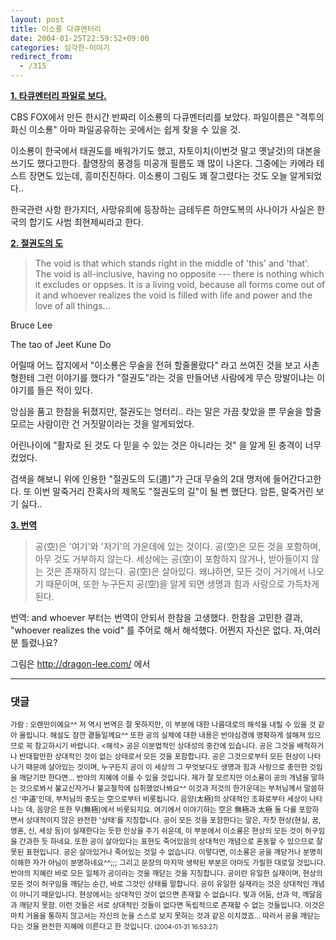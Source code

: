 ```yaml
---
layout: post
title: 이소룡 다큐멘터리
date: 2004-01-25T22:59:52+09:00
categories: 심각한-이야기
redirect_from:
  - /315
---
```


<u><b>1. 타큐멘터리 파일로 보다.</b></u>

CBS FOX에서 만든 한시간 반짜리 이소룡의 다큐멘터리를 보았다. 파일이름은 "격투의 화신 이소룡" 아마 파일공유하는 곳에서는 쉽게 찾을 수 있을 것.

이소룡이 한국에서 태권도를 배워가기도 했고, 자토이치(이번것 말고 옛날것)의 대본을 쓰기도 했다고한다. 촬영장의 풍경등 미공개 필름도 꽤 많이 나온다. 그중에는 카메라 테스트 장면도 있는데, 흥미진진하다. 이소룡이 그림도 꽤 잘그렸다는 것도 오늘 알게되었다..

한국관련 사항 한가지더, 사망유희에 등장하는 금테두른 하얀도복의 사나이가 사실은 한국의 합기도 사범 최현제씨라고 한다.

<u><b>2. 절권도의 도</b></u>

> The void is that which stands right in the middle of 'this' and 'that'. The void is all-inclusive, having no opposite --- there is nothing which it excludes or oppses. It is a living void, because all forms come out of it and whoever realizes the void is filled with life and power and the love of all things...

Bruce Lee

The tao of Jeet Kune Do

어릴때 어느 잡지에서 "이소룡은 무술을 전혀 할줄몰랐다" 라고 쓰여진 것을 보고 사촌형한테 그런 이야기를 했다가 "절권도"라는 것을 만들어낸 사람에게 무슨 망발이냐는 이야기를 들은 적이 있다.

앙심을 품고 한참을 뒤졌지만, 절권도는 엉터리.. 라는 말은 가끔 찾았을 뿐 무술을 할줄 모르는 사람이란 건 거짓말이라는 것을 알게되었다.

어린나이에 "활자로 된 것도 다 믿을 수 있는 것은 아니라는 것" 을 알게 된 충격이 너무컸었다.

검색을 해보니 위에 인용한 "절권도의 도(道)"가 근대 무술의 2대 명저에 들어간다고한다. 또 이번 말죽거리 잔혹사의 제목도 "절권도의 길"이 될 뻔 했단다. 암튼, 말죽거린 보기 싫다..

<u><b>3. 번역</b></u>

> 공(空)은 '여기'와 '저기'의 가운데에 있는 것이다. 공(空)은 모든 것을 포함하며, 아무 것도 거부하지 않는다. 세상에는 공(空)이 포함하지 않거나, 받아들이지 않는 것은 존재하지 않는다. 공(空)은 살아있다. 왜냐하면, 모든 것이 거기에서 나오기 때문이며, 또한 누구든지 공(空)을 알게 되면 생명과 힘과 사랑으로 가득차게 된다.

번역: and whoever 부터는 번역이 안되서 한참을 고생했다. 한참을 고민한 결과, "whoever realizes the void" 를 주어로 해서 해석했다. 어쩐지 자신은 없다. 자,여러분 틀렸나요?

그림은 http://dragon-lee.com/ 에서

* * *

### 댓글



<!--- cmt:657 --->
<!--- mail: --->
<!--- parent:0 --->

<small class=comment>가람 : 오랜만이예요^^  저 역시 번역은 잘 못하지만, 이 부분에 대한 나름대로의 해석을 내릴 수 있을 것 같아 올립니다. 해설도 잠깐 곁들일께요^^ 또한 공의 실체에 대한 내용은 반야심경에 명확하게 설해져 있으므로 꼭 참고하시기 바랍니다.  <해석> 공은 이분법적인 상대성의 중간에 있습니다. 공은 그것을 배척하거나 반대할만한 상대적인 것이 없는 상태로서 모든 것을 포함합니다. 공은 그것으로부터 모든 현상이 나타나기 때문에 살아있는 것이며, 누구든지 공이 이 세상의 그 무엇보다도 생명과 힘과 사랑으로 충만한 것임을 깨닫기만 한다면... 반야의 지혜에 이를 수 있을 것입니다.  제가 잘 모르지만 이소룡이 공의 개념을 말하는 것으로봐서 불교신자거나 불교철학에 심취했었나봐요^^    이것과 저것의 한가운데는 부처님께서 말씀하신 '中道'인데, 부처님의 중도는 空으로부터 비롯됩니다. 음양(太極)의 상대적인 조화로부터 세상이 나타나는 데, 음양은 또한 무(無極)에서 비롯되지요. 여기에서 이야기하는 空은 無極과 太極 둘 다를 포함하면서 상대적이지 않은 완전한 '상태'를 지칭합니다. 공이 모든 것을 포함한다는 말은, 자칫 현상(현실, 꿈, 영혼, 신, 세상 등)이 실재한다는 듯한 인상을 주기 쉬운데, 이 부분에서 이소룡은 현상의 모든 것이 허구임을 간과한 듯 하네요. 또한 공이 살아있다는 표현도 죽어있음의 상대적인 개념으로 혼동할 수 있으므로 잘못된 표현입니다. 공은 살아있거나 죽어있는 것일 수 없습니다. 이렇다면, 이소룡은 공을 깨닫거나 분명히 이해한 자가 아님이 분명하네요^^;;; 그리고 문장의 마지막 생략된 부분은 아마도 가필한 대로일 것입니다. 반야의 지혜란 바로 모든 일체가 공이라는 것을 깨닫는 것을 지칭합니다.   공이란 유일한 실재이며, 현상의 모든 것이 허구임을 깨닫는 순간, 바로 그것인 상태를 말합니다. 공이 유일한 실재라는 것은 상대적인 개념이 아니기 때문입니다. 현상에서는 상대적인 것이 없으면 존재할 수 없습니다. 빛과 어둠, 선과 악, 깨달음과 깨닫지 못함. 이런 것들은 서로 상대적인 것들이 없다면 독립적으로 존재할 수 없는 것들입니다. 이것은 마치 거울을 통하지 않고서는 자신의 눈을 스스로 보지 못하는 것과 같은 이치겠죠... 따라서 공을 깨닫는다는 것을 완전한 지혜에 이른다고 한 것입니다. <small>(2004-01-31 16:53:27)</small></small>

